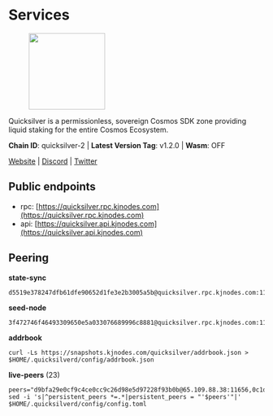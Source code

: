# Services

<figure><img src="https://raw.githubusercontent.com/kj89/testnet_manuals/main/pingpub/logos/quicksilver.png" width="150" alt=""><figcaption></figcaption></figure>

Quicksilver is a permissionless, sovereign Cosmos SDK zone providing liquid staking for the entire Cosmos Ecosystem.

**Chain ID**: quicksilver-2 | **Latest Version Tag**: v1.2.0 | **Wasm**: OFF

[Website](https://quicksilver.zone) | [Discord](https://discord.gg/quicksilverprotocol) | [Twitter](https://twitter.com/quicksilverzone)


## Public endpoints

* rpc: [https://quicksilver.rpc.kjnodes.com](https://quicksilver.rpc.kjnodes.com)
* api: [https://quicksilver.api.kjnodes.com](https://quicksilver.api.kjnodes.com)

## Peering

**state-sync**

```
d5519e378247dfb61dfe90652d1fe3e2b3005a5b@quicksilver.rpc.kjnodes.com:11656
```

**seed-node**

```
3f472746f46493309650e5a033076689996c8881@quicksilver.rpc.kjnodes.com:11659
```

**addrbook**
```
curl -Ls https://snapshots.kjnodes.com/quicksilver/addrbook.json > $HOME/.quicksilverd/config/addrbook.json
```

**live-peers** (23)
```
peers="d9bfa29e0cf9c4ce0cc9c26d98e5d97228f93b0b@65.109.88.38:11656,0c1d930abb6561cab37b9df5bc6af285e311ab0f@65.108.109.240:26656,0307e98cceb81b5f075ee69f53c0032940dea98c@65.108.43.113:26656,e50848e299c7909245a9af690341ff27e21f7b69@65.109.49.111:56656,43b97f492bf47b455b7b275c396b1840f4eb336d@142.132.139.101:26656,a1688942f8e51e3a372bbf0123d4a0326377e5ba@54.37.129.164:48656,9bb9b69768308bbaf2edc092a4b6cea76490422a@94.23.192.227:30572,1be3e5e90749396a3c2a07584a7c07337983d042@95.214.53.46:56656,65b1a372b38661db4ff450ed03c195a17bbade08@65.109.27.75:46656,5f0c0411e34e1c7d0b9c53749d90a923b5e8c625@65.21.133.125:35656,e09b47db9c221a9d064069befcc471d949d2c28d@45.14.135.159:15620,c8b01e6700d048b1aae34d76f5c56511b2a90ab1@57.128.133.24:26656,3a5d0b97feb595375c24665dcf17d793be129e8b@51.89.155.2:28656,96b7605dbf13dbf0df2c3ac4f076397a9f351c6b@88.98.195.228:26656,e64a4e480a2971c339fa06a58293e8e060082ad5@185.16.36.134:26656,602700ce2ed57b2176514ec2ecbda079caa7a536@178.170.40.28:15620,4559f4c24037bfad4791b2a6d6d5c769a16cad53@65.109.92.79:15656,b4bcce87121963e1e97619dc135f2eb1a9fd5dfc@88.198.32.17:36656,3308d9078fcca016fbd8dc8f3b19666326f41a6f@138.201.121.185:26672,6785dbb8a0138600e0e0faaa77baa375451b38bb@162.55.132.48:15620,5fa47201aa5208c30982b6f9d8ca44222d256fc5@51.91.70.90:48656,5fe7dc208641e3e730867c49b396cc7e248969fc@88.208.34.134:26656,1fa96b3e411a4ec5c6dd54389b6e7dff034f45c9@91.223.3.188:26656"
sed -i 's|^persistent_peers *=.*|persistent_peers = "'$peers'"|' $HOME/.quicksilverd/config/config.toml
```
